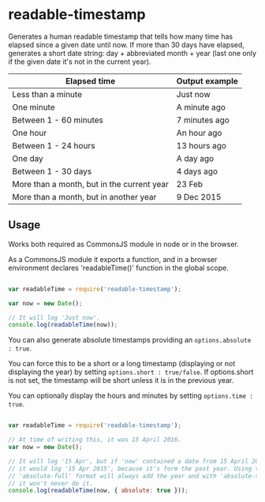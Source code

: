 readable-timestamp
==================

Generates a human readable timestamp that tells how many time has elapsed since
a given date until now. If more than 30 days have elapsed, generates a short date
string: day + abbreviated month + year (last one only if the given date it's not
in the current year).

Elapsed time | Output example
------------ | --------------
Less than a minute | Just now
One minute | A minute ago
Between 1 - 60 minutes | 7 minutes ago
One hour | An hour ago
Between 1 - 24 hours | 13 hours ago
One day | A day ago
Between 1 - 30 days | 4 days ago
More than a month, but in the current year | 23 Feb
More than a month, but in another year | 9 Dec 2015


Usage
-----

Works both required as CommonsJS module in node or in the browser.

As a CommonsJS module it exports a function, and in a browser environment
declares 'readableTime()' function in the global scope.

```javascript

var readableTime = require('readable-timestamp');

var now = new Date();

// It will log 'Just now'.
console.log(readableTime(now));

```

You can also generate absolute timestamps providing an `options.absolute : true`.

You can force this to be a short or a long timestamp (displaying or not displaying the year) by setting `options.short : true/false`.
If options.short is not set, the timestamp will be short unless it is in the previous year.

You can optionally display the hours and minutes by setting `options.time : true`.

```javascript

var readableTime = require('readable-timestamp');

// At time of writing this, it was 15 April 2016.
var now = new Date();

// It will log '15 Apr', but if 'now' contained a date from 15 April 2015,
// it would log '15 Apr 2015', because it's form the past year. Using the
// 'absolute-full' format will always add the year and with 'absolute-short'
// it won't never do it.
console.log(readableTime(now, { absolute: true }));

```

